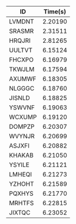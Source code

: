 |ID|Time(s)|
|-|-|
|LVMDNT|2.20190|
|SRASMR|2.31511|
|HRQJRI|2.81265|
|UULTVT|6.15124|
|FHCXPO|6.16979|
|TKWJLM|6.17594|
|AXUMWF|6.18305|
|NLGGGC|6.18760|
|JISNLD|6.18825|
|YSWVNF|6.19063|
|WCXUMP|6.19120|
|DOMPZP|6.20307|
|WVYNJR|6.20699|
|ASJXFI|6.20882|
|KHAKAB|6.21050|
|YSYILE|6.21121|
|LMHEQI|6.21273|
|YZHOHT|6.21589|
|PQXHYS|6.21770|
|MRHTFS|6.22815|
|JIXTQC|6.23052|

